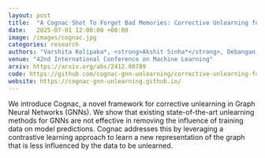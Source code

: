 ```yaml
---
layout: post
title:  "A Cognac Shot To Forget Bad Memories: Corrective Unlearning for GNNs"
date:   2025-07-01 12:00:00 +00:00
image: /images/cognac.jpg
categories: research
authors: "Varshita Kolipaka*, <strong>Akshit Sinha*</strong>, Debangan Mishra, Sumit Kumar, Arvindh Arun, Shashwat Goel, Ponnurangam Kumaraguru"
venue: "42nd International Conference on Machine Learning"
arxiv: https://arxiv.org/abs/2412.00789
code: https://github.com/cognac-gnn-unlearning/corrective-unlearning-for-gnns
website: https://cognac-gnn-unlearning.github.io/
---
```

We introduce Cognac, a novel framework for corrective unlearning in Graph Neural Networks (GNNs). We show that existing state-of-the-art unlearning methods for GNNs are not effective in removing the influence of training data on model predictions. Cognac addresses this by leveraging a contrastive learning approach to learn a new representation of the graph that is less influenced by the data to be unlearned.